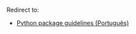 Redirect to:

*   [Python package guidelines (Português)](/index.php/Python_package_guidelines_(Portugu%C3%AAs) "Python package guidelines (Português)")